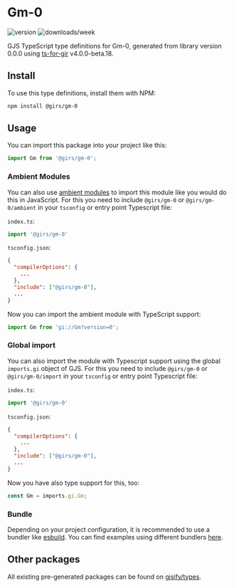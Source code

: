 
# Gm-0

![version](https://img.shields.io/npm/v/@girs/gm-0)
![downloads/week](https://img.shields.io/npm/dw/@girs/gm-0)


GJS TypeScript type definitions for Gm-0, generated from library version 0.0.0 using [ts-for-gir](https://github.com/gjsify/ts-for-gir) v4.0.0-beta.18.


## Install

To use this type definitions, install them with NPM:
```bash
npm install @girs/gm-0
```

## Usage

You can import this package into your project like this:
```ts
import Gm from '@girs/gm-0';
```

### Ambient Modules

You can also use [ambient modules](https://github.com/gjsify/ts-for-gir/tree/main/packages/cli#ambient-modules) to import this module like you would do this in JavaScript.
For this you need to include `@girs/gm-0` or `@girs/gm-0/ambient` in your `tsconfig` or entry point Typescript file:

`index.ts`:
```ts
import '@girs/gm-0'
```

`tsconfig.json`:
```json
{
  "compilerOptions": {
    ...
  },
  "include": ["@girs/gm-0"],
  ...
}
```

Now you can import the ambient module with TypeScript support: 

```ts
import Gm from 'gi://Gm?version=0';
```

### Global import

You can also import the module with Typescript support using the global `imports.gi` object of GJS.
For this you need to include `@girs/gm-0` or `@girs/gm-0/import` in your `tsconfig` or entry point Typescript file:

`index.ts`:
```ts
import '@girs/gm-0'
```

`tsconfig.json`:
```json
{
  "compilerOptions": {
    ...
  },
  "include": ["@girs/gm-0"],
  ...
}
```

Now you have also type support for this, too:

```ts
const Gm = imports.gi.Gm;
```

### Bundle

Depending on your project configuration, it is recommended to use a bundler like [esbuild](https://esbuild.github.io/). You can find examples using different bundlers [here](https://github.com/gjsify/ts-for-gir/tree/main/examples).

## Other packages

All existing pre-generated packages can be found on [gjsify/types](https://github.com/gjsify/types).

